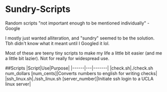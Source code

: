 # Sundry-Scripts
Random scripts "not important enough to be mentioned individually" - Google

I mostly just wanted alliteration, and "sundry" seemed to be the solution. Tbh didn't know what it meant until I Googled it lol.

Most of these are teeny tiny scripts to make my life a little bit easier (and me a little bit lazier). Not for really for widespread use. 

##Scripts
|Script|Use|Purpose|
|------|---|-------|
|check.sh|./check.sh num_dollars [num_cents]|Converts numbers to english for writing checks|
|ssh_linux.sh|./ssh_linux.sh [server_number]|Initiate ssh login to a UCLA linux server|
